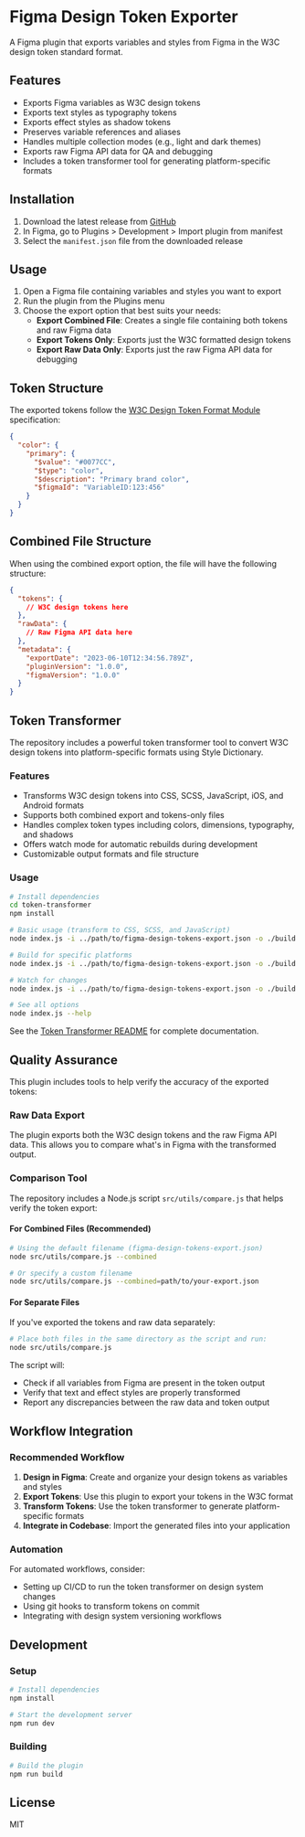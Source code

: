 # Figma Design Token Exporter

A Figma plugin that exports variables and styles from Figma in the W3C design token standard format.

## Features

- Exports Figma variables as W3C design tokens
- Exports text styles as typography tokens
- Exports effect styles as shadow tokens
- Preserves variable references and aliases
- Handles multiple collection modes (e.g., light and dark themes)
- Exports raw Figma API data for QA and debugging
- Includes a token transformer tool for generating platform-specific formats

## Installation

1. Download the latest release from [GitHub](https://github.com/yourusername/figma-token-export/releases)
2. In Figma, go to Plugins > Development > Import plugin from manifest
3. Select the `manifest.json` file from the downloaded release

## Usage

1. Open a Figma file containing variables and styles you want to export
2. Run the plugin from the Plugins menu
3. Choose the export option that best suits your needs:
   - **Export Combined File**: Creates a single file containing both tokens and raw Figma data
   - **Export Tokens Only**: Exports just the W3C formatted design tokens
   - **Export Raw Data Only**: Exports just the raw Figma API data for debugging

## Token Structure

The exported tokens follow the [W3C Design Token Format Module](https://design-tokens.github.io/community-group/format/) specification:

```json
{
  "color": {
    "primary": {
      "$value": "#0077CC",
      "$type": "color",
      "$description": "Primary brand color",
      "$figmaId": "VariableID:123:456"
    }
  }
}
```

## Combined File Structure

When using the combined export option, the file will have the following structure:

```json
{
  "tokens": {
    // W3C design tokens here
  },
  "rawData": {
    // Raw Figma API data here
  },
  "metadata": {
    "exportDate": "2023-06-10T12:34:56.789Z",
    "pluginVersion": "1.0.0",
    "figmaVersion": "1.0.0"
  }
}
```

## Token Transformer

The repository includes a powerful token transformer tool to convert W3C design tokens into platform-specific formats using Style Dictionary.

### Features

- Transforms W3C design tokens into CSS, SCSS, JavaScript, iOS, and Android formats
- Supports both combined export and tokens-only files
- Handles complex token types including colors, dimensions, typography, and shadows
- Offers watch mode for automatic rebuilds during development
- Customizable output formats and file structure

### Usage

```bash
# Install dependencies
cd token-transformer
npm install

# Basic usage (transform to CSS, SCSS, and JavaScript)
node index.js -i ../path/to/figma-design-tokens-export.json -o ./build

# Build for specific platforms
node index.js -i ../path/to/figma-design-tokens-export.json -o ./build -p css,scss,js,ios,android

# Watch for changes
node index.js -i ../path/to/figma-design-tokens-export.json -o ./build -w

# See all options
node index.js --help
```

See the [Token Transformer README](./token-transformer/README.md) for complete documentation.

## Quality Assurance

This plugin includes tools to help verify the accuracy of the exported tokens:

### Raw Data Export

The plugin exports both the W3C design tokens and the raw Figma API data. This allows you to compare what's in Figma with the transformed output.

### Comparison Tool

The repository includes a Node.js script `src/utils/compare.js` that helps verify the token export:

#### For Combined Files (Recommended)

```bash
# Using the default filename (figma-design-tokens-export.json)
node src/utils/compare.js --combined

# Or specify a custom filename
node src/utils/compare.js --combined=path/to/your-export.json
```

#### For Separate Files

If you've exported the tokens and raw data separately:

```bash
# Place both files in the same directory as the script and run:
node src/utils/compare.js
```

The script will:
- Check if all variables from Figma are present in the token output
- Verify that text and effect styles are properly transformed
- Report any discrepancies between the raw data and token output

## Workflow Integration

### Recommended Workflow

1. **Design in Figma**: Create and organize your design tokens as variables and styles
2. **Export Tokens**: Use this plugin to export your tokens in the W3C format
3. **Transform Tokens**: Use the token transformer to generate platform-specific formats
4. **Integrate in Codebase**: Import the generated files into your application

### Automation

For automated workflows, consider:
- Setting up CI/CD to run the token transformer on design system changes
- Using git hooks to transform tokens on commit
- Integrating with design system versioning workflows

## Development

### Setup

```bash
# Install dependencies
npm install

# Start the development server
npm run dev
```

### Building

```bash
# Build the plugin
npm run build
```

## License

MIT 
